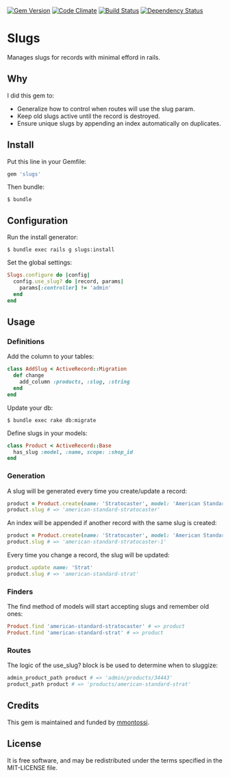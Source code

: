 [![Gem Version](https://badge.fury.io/rb/slugs.svg)](http://badge.fury.io/rb/slugs)
[![Code Climate](https://codeclimate.com/github/mmontossi/slugs/badges/gpa.svg)](https://codeclimate.com/github/mmontossi/slugs)
[![Build Status](https://travis-ci.org/mmontossi/slugs.svg)](https://travis-ci.org/mmontossi/slugs)
[![Dependency Status](https://gemnasium.com/mmontossi/slugs.svg)](https://gemnasium.com/mmontossi/slugs)

# Slugs

Manages slugs for records with minimal efford in rails.

## Why

I did this gem to:

- Generalize how to control when routes will use the slug param.
- Keep old slugs active until the record is destroyed.
- Ensure unique slugs by appending an index automatically on duplicates.

## Install

Put this line in your Gemfile:
```ruby
gem 'slugs'
```

Then bundle:
```
$ bundle
```

## Configuration

Run the install generator:
```
$ bundle exec rails g slugs:install
```

Set the global settings:
```ruby
Slugs.configure do |config|
  config.use_slug? do |record, params|
    params[:controller] != 'admin'
  end
end
```

## Usage

### Definitions

Add the column to your tables:
```ruby
class AddSlug < ActiveRecord::Migration
  def change
    add_column :products, :slug, :string
  end
end
```

Update your db:
```
$ bundle exec rake db:migrate
```

Define slugs in your models:
```ruby
class Product < ActiveRecord::Base
  has_slug :model, :name, scope: :shop_id
end
```

### Generation

A slug will be generated every time you create/update a record:
```ruby
product = Product.create(name: 'Stratocaster', model: 'American Standar', ...)
product.slug # => 'american-standard-stratocaster'
```

An index will be appended if another record with the same slug is created:
```ruby
product = Product.create(name: 'Stratocaster', model: 'American Standard', ...)
product.slug # => 'american-standard-stratocaster-1'
```

Every time you change a record, the slug will be updated:
```ruby
product.update name: 'Strat'
product.slug # => 'american-standard-strat'
```

### Finders

The find method of models will start accepting slugs and remember old ones:
```ruby
Product.find 'american-standard-stratocaster' # => product
Product.find 'american-standard-strat' # => product
```

### Routes

The logic of the use_slug? block is be used to determine when to sluggize:
```ruby
admin_product_path product # => 'admin/products/34443'
product_path product # => 'products/american-standard-strat'
```

## Credits

This gem is maintained and funded by [mmontossi](https://github.com/mmontossi).

## License

It is free software, and may be redistributed under the terms specified in the MIT-LICENSE file.
